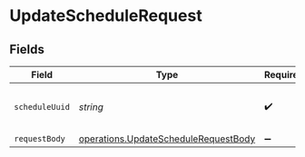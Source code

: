 # UpdateScheduleRequest


## Fields

| Field                                                                                        | Type                                                                                         | Required                                                                                     | Description                                                                                  | Example                                                                                      |
| -------------------------------------------------------------------------------------------- | -------------------------------------------------------------------------------------------- | -------------------------------------------------------------------------------------------- | -------------------------------------------------------------------------------------------- | -------------------------------------------------------------------------------------------- |
| `scheduleUuid`                                                                               | *string*                                                                                     | :heavy_check_mark:                                                                           | The unique identifier of the schedule.                                                       | 00000000-0000-0000-0000-000000000000                                                         |
| `requestBody`                                                                                | [operations.UpdateScheduleRequestBody](../../models/operations/updateschedulerequestbody.md) | :heavy_minus_sign:                                                                           | N/A                                                                                          |                                                                                              |